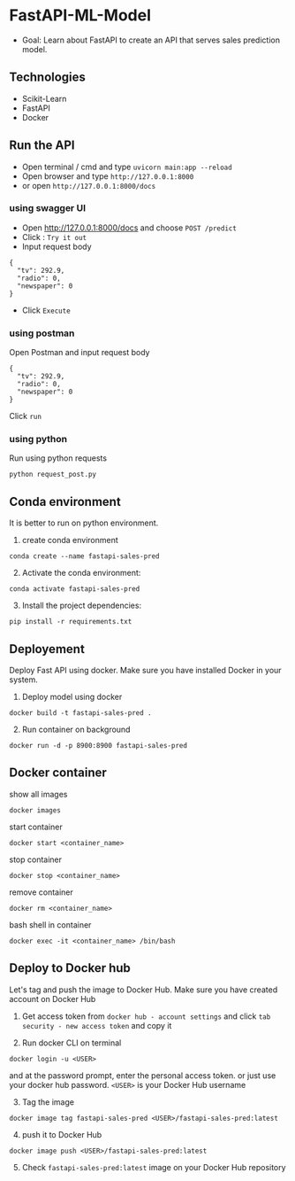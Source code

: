 # FastAPI-ML-Model

- Goal: Learn about FastAPI to create an API that serves sales prediction model.

## Technologies
- Scikit-Learn
- FastAPI
- Docker

## Run the API
- Open terminal / cmd and type `uvicorn main:app --reload`
- Open browser and type `http://127.0.0.1:8000`
- or open `http://127.0.0.1:8000/docs`

### using swagger UI
- Open http://127.0.0.1:8000/docs and choose  `POST /predict`
- Click : `Try it out`
- Input request body 
```
{
  "tv": 292.9,
  "radio": 0,
  "newspaper": 0
}
```
- Click `Execute`

### using postman
Open Postman and input request body 
```
{
  "tv": 292.9,
  "radio": 0,
  "newspaper": 0
}
```
Click `run`

### using python
Run using python requests
```
python request_post.py
```

## Conda environment
It is better to run on python environment. 
1. create conda environment
```
conda create --name fastapi-sales-pred
```

2. Activate the conda environment:
```
conda activate fastapi-sales-pred
```

3. Install the project dependencies:
```
pip install -r requirements.txt
```

## Deployement
Deploy Fast API using docker. Make sure you have installed Docker in your system. 
1. Deploy model using docker
```
docker build -t fastapi-sales-pred . 
```

2. Run container on background
```
docker run -d -p 8900:8900 fastapi-sales-pred
```

## Docker container
show all images
```
docker images
```

start container
```
docker start <container_name>
```

stop container
```
docker stop <container_name>
```

remove container
```
docker rm <container_name>
```

bash shell in container
```
docker exec -it <container_name> /bin/bash 
```

## Deploy to Docker hub
Let's tag and push the image to Docker Hub. Make sure you have created account on Docker Hub

1. Get access token from `docker hub - account settings` and click `tab security - new access token` and copy it

2. Run docker CLI on terminal
```
docker login -u <USER>
```
and at the password prompt, enter the personal access token. or just use your docker hub password.
`<USER>` is your Docker Hub username

3. Tag the image
```
docker image tag fastapi-sales-pred <USER>/fastapi-sales-pred:latest
```

4. push it to Docker Hub
```
docker image push <USER>/fastapi-sales-pred:latest
```

5. Check `fastapi-sales-pred:latest` image on your Docker Hub repository

